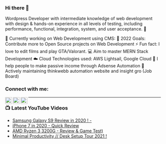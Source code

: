 ### Hi there 👋
Wordpress Developer with intermediate knowledge of web development with design & hands-on experience in all levels of testing, including performance, functional, integration, system, and user acceptance. 👋



🔭 Currently working on Web Development using CMS: 
🥅 2022 Goals: Contribute more to Open Source projects on Web Development
⚡ Fun fact: I love to edit films and play GTA/Valorant.
💻 Aim to master MERN Stack Development
☁️ Cloud Technologies used: AWS Lightsail, Google Cloud
👀 I help people to make passive income through Adsense Automation
📱 Actively maintaining thinkwebb automation website and insight gro (Job Board)


### Connect with me:

[<img align="left" alt="codeSTACKr | Twitter" width="22px" src="https://cdn.jsdelivr.net/npm/simple-icons@v3/icons/twitter.svg" />][twitter]
[<img align="left" alt="codeSTACKr | LinkedIn" width="22px" src="https://cdn.jsdelivr.net/npm/simple-icons@v3/icons/linkedin.svg" />][linkedin]
[<img align="left" alt="codeSTACKr | Instagram" width="22px" src="https://cdn.jsdelivr.net/npm/simple-icons@v3/icons/instagram.svg" />][instagram]

---

### 📺 Latest YouTube Videos

<!-- YOUTUBE:START -->
- [Samsung Galaxy S9 Review in 2020 ! -](https://www.youtube.com/watch?v=9XrYNHmFU-g&t=8s)
- [iPhone 7 in 2020 - Quick Review](https://www.youtube.com/watch?v=xcsq9_hVoUg&t=5s)
- [AMD Ryzen 3 3200G - Review & Game Test)](https://www.youtube.com/watch?v=LGYyTF_P3ic&t=2s)
- [Minimal Productivity // Desk Setup Tour 2021 !](https://www.youtube.com/watch?v=sm0Mb7qHEmI)
<!-- YOUTUBE:END -->




[twitter]: https://twitter.com/dg_sabyasachi
[instagram]: https://www.instagram.com/_sabyasachidg_/
[linkedin]: https://www.linkedin.com/in/sabyasachi-dasgupta-569a9a189/

